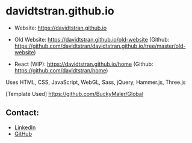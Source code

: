 # davidtstran.github.io

- Website: https://davidtstran.github.io

- Old Website: https://davidtstran.github.io/old-website (Github: https://github.com/davidtstran/davidtstran.github.io/tree/master/old-website)

- React (WIP): https://davidtstran.github.io/home (Github: https://github.com/davidtstran/home)



Uses HTML, CSS, JavaScript, WebGL, Sass, jQuery, Hammer.js, Three.js

[Template Used] https://github.com/BuckyMaler/Global

## Contact:

* [LinkedIn](https://www.linkedin.com/in/davidtstran/)
* [GitHub](https://github.com/davidtstran)
